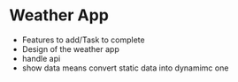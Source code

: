 # Weather App

- Features to add/Task to complete
- Design of the weather app
- handle api
- show data means convert static data into dynamimc one
